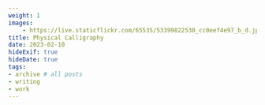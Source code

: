 ```yaml
---
weight: 1
images:
    - https://live.staticflickr.com/65535/53399822530_cc0eef4e97_b_d.jpg
title: Physical Calligraphy
date: 2023-02-10
hideExif: true
hideDate: true
tags:
- archive # all posts
- writing
- work
---
```

